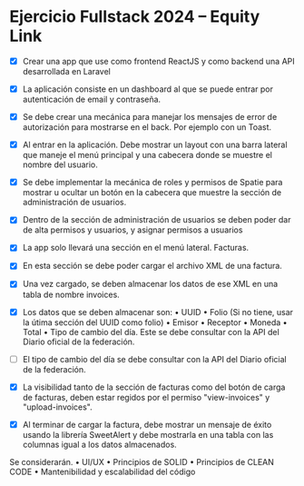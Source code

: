# Ejercicio Fullstack 2024 – Equity Link

- [x] Crear una app que use como frontend ReactJS y como backend una API desarrollada en Laravel

- [x] La aplicación consiste en un dashboard al que se puede entrar por autenticación de email y
contraseña.

- [x] Se debe crear una mecánica para manejar los mensajes de error de autorización para mostrarse en
el back. Por ejemplo con un Toast.

- [x] Al entrar en la aplicación. Debe mostrar un layout con una barra lateral que maneje el menú principal
y una cabecera donde se muestre el nombre del usuario.

- [x] Se debe implementar la mecánica de roles
y permisos de Spatie para mostrar u ocultar un botón en la cabecera que muestre la sección de
administración de usuarios.

- [x] Dentro de la sección de administración de usuarios se deben poder dar de alta permisos y usuarios,
y asignar permisos a usuarios

- [x] La app solo llevará una sección en el menú lateral. Facturas.

- [x] En esta sección se debe poder cargar el archivo XML de una factura.

- [x] Una vez cargado, se deben almacenar los datos de ese XML en una tabla de nombre invoices.

- [x] Los datos que se deben almacenar son:
• UUID
• Folio (Si no tiene, usar la útima sección del UUID como folio)
• Emisor
• Receptor
• Moneda
• Total
• Tipo de cambio del día. Este se debe consultar con la API del Diario oficial de la federación.

- [ ] El tipo de cambio del día se debe consultar con la API del Diario oficial de la federación.

- [x] La visibilidad tanto de la sección de facturas como del botón de carga de facturas, deben estar
regidos por el permiso "view-invoices" y "upload-invoices".

- [x] Al terminar de cargar la factura, debe mostrar un mensaje de éxito usando la librería SweetAlert y
debe mostrarla en una tabla con las columnas igual a los datos almacenados.


Se considerarán.
• UI/UX
• Principios de SOLID
• Principios de CLEAN CODE
• Mantenibilidad y escalabilidad del código